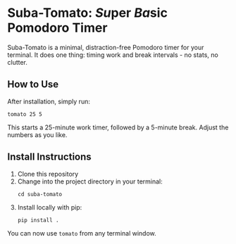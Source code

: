 # Suba-Tomato: *Su*per *Ba*sic Pomodoro Timer

Suba-Tomato is a minimal, distraction-free Pomodoro timer for your terminal. It does one thing: timing work and break intervals - no stats, no clutter.

## How to Use
After installation, simply run:

```
tomato 25 5
```

This starts a 25-minute work timer, followed by a 5-minute break. Adjust the numbers as you like.

## Install Instructions
1. Clone this repository
2. Change into the project directory in your terminal:
   ```
   cd suba-tomato
   ```
3. Install locally with pip:
   ```
   pip install .
   ```

You can now use `tomato` from any terminal window.
